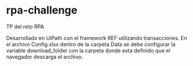 # rpa-challenge
TP del reto RPA

Desarrollado en UiPath con el framework REF utilizando transacciones. En el archivo Config.xlsx dentro de la carpeta Data se debe configurar la variable download_folder con la carpeta donde esta definido que el navegador descarga el archivo.

